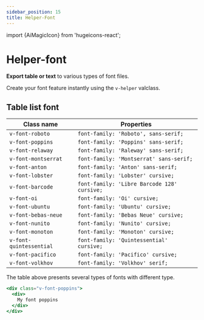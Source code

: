 ```yaml
---
sidebar_position: 15
title: Helper-Font
---
```


import {AiMagicIcon} from 'hugeicons-react';

# Helper-font <AiMagicIcon className='icon' />

**Export table or text** to various types of font files.

Create your font feature instantly using the `v-helper` valclass.


## Table list font

| Class name  | Properties |
|---------------------|-------------------|
| `v-font-roboto`      | `font-family: 'Roboto', sans-serif;` | 
| `v-font-poppins`     | `font-family: 'Poppins' sans-serif;` | 
| `v-font-relaway`     | `font-family: 'Raleway' sans-serif;` | 
| `v-font-montserrat`     | `font-family: 'Montserrat' sans-serif;` | 
| `v-font-anton`     | `font-family: 'Anton' sans-serif;` | 
| `v-font-lobster`     | `font-family: 'Lobster' cursive;` | 
| `v-font-barcode`     | `font-family: 'Libre Barcode 128' cursive;` | 
| `v-font-oi`     | `font-family: 'Oi' cursive;` | 
| `v-font-ubuntu`     | `font-family: 'Ubuntu' cursive;` | 
| `v-font-bebas-neue`     | `font-family: 'Bebas Neue' cursive;` | 
| `v-font-nunito`     | `font-family: 'Nunito' cursive;` | 
| `v-font-monoton`     | `font-family: 'Monoton' cursive;` | 
| `v-font-quintessential`     | `font-family: 'Quintessential' cursive;` | 
| `v-font-pacifico`     | `font-family: 'Pacifico' cursive;` | 
| `v-font-volkhov`     | `font-family: 'Volkhov' serif;` | 

The table above presents several types of fonts with different type.

``` jsx title="index.html"
<div class="v-font-poppins">
  <div>
    My font poppins
  </div>
</div>
```